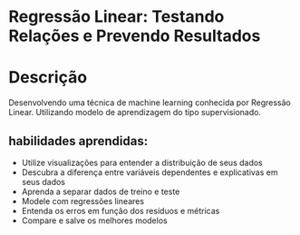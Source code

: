 # Regressão Linear: Testando Relações e Prevendo Resultados


# Descrição 

Desenvolvendo uma técnica de machine learning conhecida por Regressão Linear. Utilizando modelo de aprendizagem do tipo supervisionado.

## habilidades aprendidas:

* Utilize visualizações para entender a distribuição de seus dados
* Descubra a diferença entre variáveis dependentes e explicativas em seus dados
* Aprenda a separar dados de treino e teste
* Modele com regressões lineares
* Entenda os erros em função dos resíduos e métricas
* Compare e salve os melhores modelos